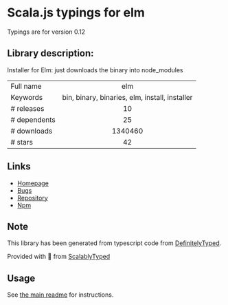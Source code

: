 
# Scala.js typings for elm

Typings are for version 0.12

## Library description:
Installer for Elm: just downloads the binary into node_modules

|                    |                 |
| ------------------ | :-------------: |
| Full name          | elm |
| Keywords           | bin, binary, binaries, elm, install, installer |
| # releases         | 10 |
| # dependents       | 25 |
| # downloads        | 1340460 |
| # stars            | 42 |

## Links
- [Homepage](https://github.com/elm/compiler/tree/master/installers/npm)
- [Bugs](https://github.com/elm/compiler/issues)
- [Repository](https://github.com/elm/compiler)
- [Npm](https://www.npmjs.com/package/elm)
    


## Note
This library has been generated from typescript code from [DefinitelyTyped](https://definitelytyped.org).

Provided with :purple_heart: from [ScalablyTyped](https://github.com/oyvindberg/ScalablyTyped)

## Usage
See [the main readme](../../readme.md) for instructions.



